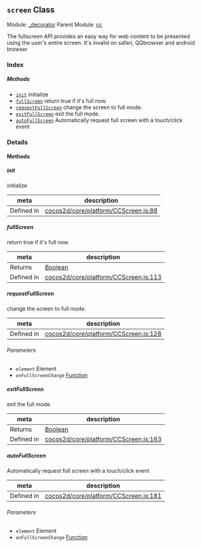 ## `screen` Class



Module: [_decorator](../modules/_decorator.md)
Parent Module: [cc](../modules/cc.md)


The fullscreen API provides an easy way for web content to be presented using the user's entire screen.
It's invalid on safari, QQbrowser and android browser



### Index



##### Methods

  - [`init`](#init) initialize
  - [`fullScreen`](#fullscreen) return true if it's full now.
  - [`requestFullScreen`](#requestfullscreen) change the screen to full mode.
  - [`exitFullScreen`](#exitfullscreen) exit the full mode.
  - [`autoFullScreen`](#autofullscreen) Automatically request full screen with a touch/click event



### Details




<!-- Method Block -->
#### Methods


##### init

initialize

| meta | description |
|------|-------------|
| Defined in | [cocos2d/core/platform/CCScreen.js:88](https://github.com/cocos-creator/engine/blob/b4415d3f111db35eb92e588d63bcb560003ea469/cocos2d/core/platform/CCScreen.js#L88) |



##### fullScreen

return true if it's full now.

| meta | description |
|------|-------------|
| Returns | <a href="https://developer.mozilla.org/en/JavaScript/Reference/Global_Objects/Boolean" class="crosslink external" target="_blank">Boolean</a> 
| Defined in | [cocos2d/core/platform/CCScreen.js:113](https://github.com/cocos-creator/engine/blob/b4415d3f111db35eb92e588d63bcb560003ea469/cocos2d/core/platform/CCScreen.js#L113) |



##### requestFullScreen

change the screen to full mode.

| meta | description |
|------|-------------|
| Defined in | [cocos2d/core/platform/CCScreen.js:128](https://github.com/cocos-creator/engine/blob/b4415d3f111db35eb92e588d63bcb560003ea469/cocos2d/core/platform/CCScreen.js#L128) |

###### Parameters
- `element` Element 
- `onFullScreenChange` <a href="https://developer.mozilla.org/en/JavaScript/Reference/Global_Objects/Function" class="crosslink external" target="_blank">Function</a> 


##### exitFullScreen

exit the full mode.

| meta | description |
|------|-------------|
| Returns | <a href="https://developer.mozilla.org/en/JavaScript/Reference/Global_Objects/Boolean" class="crosslink external" target="_blank">Boolean</a> 
| Defined in | [cocos2d/core/platform/CCScreen.js:163](https://github.com/cocos-creator/engine/blob/b4415d3f111db35eb92e588d63bcb560003ea469/cocos2d/core/platform/CCScreen.js#L163) |



##### autoFullScreen

Automatically request full screen with a touch/click event

| meta | description |
|------|-------------|
| Defined in | [cocos2d/core/platform/CCScreen.js:181](https://github.com/cocos-creator/engine/blob/b4415d3f111db35eb92e588d63bcb560003ea469/cocos2d/core/platform/CCScreen.js#L181) |

###### Parameters
- `element` Element 
- `onFullScreenChange` <a href="https://developer.mozilla.org/en/JavaScript/Reference/Global_Objects/Function" class="crosslink external" target="_blank">Function</a> 



